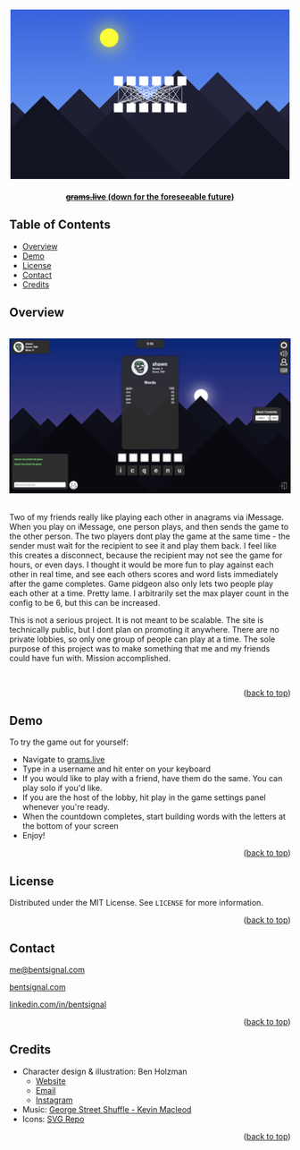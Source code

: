 <a name="readme-top"></a>

<a name="readme-top"></a>

<br />
<div align="center">
  <a href="https://www.grams.live" disabled>
    <img src="images/home.png" alt="Logo" width="500px">
  </a>

  <h4 align="center" style="margin-bottom:20px;"><a href="https://www.grams.live" target="_blank" disabled><strike>grams.live</strike> (down for the foreseeable future)</a></h4>
</div>

<h2>Table of Contents</h2>

- [Overview](#overview)
- [Demo](#demo)
- [License](#license)
- [Contact](#contact)
- [Credits](#credits)

<h2>Overview</h2>

<br />
<div align="center">
    <img src="images/example1.png" width=600px></img>
</div>
<br />

Two of my friends really like playing each other in anagrams via iMessage. When you play on iMessage, one person plays, and then sends the game to the other person. The two players dont play the game at the same time - the sender must wait for the recipient to see it and play them back. I feel like this creates a disconnect, because the recipient may not see the game for hours, or even days. I thought it would be more fun to play against each other in real time, and see each others scores and word lists immediately after the game completes. Game pidgeon also only lets two people play each other at a time. Pretty lame. I arbitrarily set the max player count in the config to be 6, but this can be increased.

This is not a serious project. It is not meant to be scalable. The site is technically public, but I dont plan on promoting it anywhere. There are no private lobbies, so only one group of people can play at a time. The sole purpose of this project was to make something that me and my friends could have fun with. Mission accomplished.

<br />
<p align="right">(<a href="#readme-top">back to top</a>)</p>

## Demo

To try the game out for yourself: 

* Navigate to <a href="https://www.grams.live" target="_blank">grams.live</a>
* Type in a username and hit enter on your keyboard
* If you would like to play with a friend, have them do the same. You can play solo if you'd like.
* If you are the host of the lobby, hit play in the game settings panel whenever you're ready.
* When the countdown completes, start building words with the letters at the bottom of your screen
* Enjoy!

<p align="right">(<a href="#readme-top">back to top</a>)</p>

## License

Distributed under the MIT License. See `LICENSE` for more information.

<p align="right">(<a href="#readme-top">back to top</a>)</p>

## Contact

me@bentsignal.com

[bentsignal.com](https://www.bentsignal.com)

[linkedin.com/in/bentsignal](https://www.linkedin.com/in/bentsignal)

<p align="right">(<a href="#readme-top">back to top</a>)</p>

## Credits
* Character design & illustration: Ben Holzman
    - <a href="https://benholzman3.wixsite.com/bennett-holzman" target="_blank">Website</a>
    - <a href="mailto://benholzman@comcast.net" target="_blank">Email</a>
    - <a href="https://www.instagram.com/nett_" target="_blank">Instagram</a>
* Music: <a href="https://www.youtube.com/watch?v=f2XLCNaxnzE" target="_blank">George Street Shuffle - Kevin Macleod</a>
* Icons: <a href="https://www.svgrepo.com/" target="_blank">SVG Repo</a>

<p align="right">(<a href="#readme-top">back to top</a>)</p>
